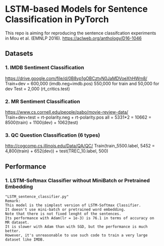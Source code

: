 # LSTM-based Models for Sentence Classification in PyTorch
This repo is aiming for reproducing the sentence classifcation experiments in Mou et al. (EMNLP 2016).
https://aclweb.org/anthology/D16-1046

## Datasets

### 1. IMDB Sentiment Classification
https://drive.google.com/file/d/0B8yp1gOBCztyN0JaMDVoeXhHWm8/
    Train+dev = 600,000 (imdb.neg+imdb.pos)  550,000 for train and 50,000 for dev
    Test = 2,000 (rt_critics.test)

### 2. MR Sentiment Classification
https://www.cs.cornell.edu/people/pabo/movie-review-data/
    Train+dev+test = rt-polarity.neg + rt-polarity.pos 
    all = 5331*2 = 10662 = 8500(train) + 1100(dev) + 1062(test) 

### 3. QC Question Classification (6 types)
http://cogcomp.cs.illinois.edu/Data/QA/QC/
    Train(train_5500.label, 5452 = 4,800(train) + 652(dev)) + test(TREC_10.label, 500) 
    
## Performance 
### 1. LSTM-Softmax Classifier without MiniBatch or Pretrained Embedding
    "LSTM_sentence_classifier.py"
    Remark: 
    This model is the simplest version of LSTM-Softmax Classifier. 
    It doesn't use mini-batch or pretrained word embedding. 
    Note that there is not fixed lenght of the sentences.
    Its performance with Adam(lr = 1e-3) is 76.1 in terms of accuracy on MR dataset. 
    It is slower with Adam than with SGD, but the performance is much better. 
    However, it's unreasonable to use such code to train a very large dataset like IMDB.
    




